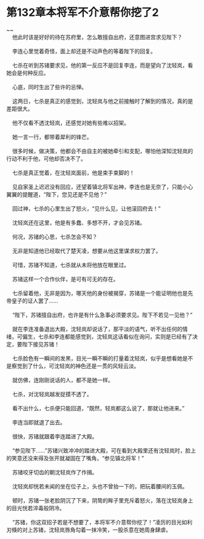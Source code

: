 # 第132章本将军不介意帮你挖了2
~~<br>&nbsp;&nbsp;&nbsp;&nbsp;他此时该是好好的待在苏府里，怎么敢擅自出府，还意图进宫求见陛下？<br><br>&nbsp;&nbsp;&nbsp;&nbsp;李连心里觉着奇怪，面上却还是不动声色的等着陛下的回复。<br><br>&nbsp;&nbsp;&nbsp;&nbsp;七杀在听到苏锗要求见，他的第一反应不是回复李连，而是望向了沈轻岚，看她会是何种反应。<br><br>&nbsp;&nbsp;&nbsp;&nbsp;心底，同时生出了些许的忌惮。<br><br>&nbsp;&nbsp;&nbsp;&nbsp;这两日，七杀是真正的感觉到，沈轻岚与他之前接触时了解到的情况，真的是差距很大。<br><br>&nbsp;&nbsp;&nbsp;&nbsp;他不仅看不透沈轻岚，还感觉对她有些难以招架。<br><br>&nbsp;&nbsp;&nbsp;&nbsp;她一言一行，都带着犀利的锋芒。<br><br>&nbsp;&nbsp;&nbsp;&nbsp;很多时候，做决策，他都会不由自主的被她牵引和支配，哪怕他深知沈轻岚的行动不利于他，可他却否决不了。<br><br>&nbsp;&nbsp;&nbsp;&nbsp;七杀是真正觉着，在沈轻岚面前，他是束手束脚的！<br><br>&nbsp;&nbsp;&nbsp;&nbsp;见自家圣上迟迟没有回应，还望着镇北将军出神，李连也是无奈了，只能小心翼翼的提醒道，“陛下，您见还是不见他？”<br><br>&nbsp;&nbsp;&nbsp;&nbsp;回过神，七杀的心里生出了怒火，“见什么见，让他滚回府去！”<br><br>&nbsp;&nbsp;&nbsp;&nbsp;沈轻岚还在这里，他是有多蠢、多想不开，才会见苏锗。<br><br>&nbsp;&nbsp;&nbsp;&nbsp;何况，苏锗的心思，七杀怎会不知？<br><br>&nbsp;&nbsp;&nbsp;&nbsp;无非是知道他已经取代了楚天凌，想要从他这里谋求权力罢了。<br><br>&nbsp;&nbsp;&nbsp;&nbsp;可惜，苏锗不知道，七杀就从未将他放在眼里过。<br><br>&nbsp;&nbsp;&nbsp;&nbsp;苏锗这样一个合作伙伴，是可有可无的存在。<br><br>&nbsp;&nbsp;&nbsp;&nbsp;七杀留着他，无非是因为，哪天他的身份被揭穿，苏锗是一个能证明他也是先帝皇子的证人罢了……<br><br>&nbsp;&nbsp;&nbsp;&nbsp;“陛下，苏锗擅自出府，也许是有什么急事必须要求见。陛下不若见一见他？”<br><br>&nbsp;&nbsp;&nbsp;&nbsp;就在李连准备退出大殿，沈轻岚却说话了，那平淡的语气，听不出任何的情绪，可偏生，七杀和李连都能感觉到，沈轻岚这话看似在询问，实则是已经有了决定，要陛下接见苏锗！<br><br>&nbsp;&nbsp;&nbsp;&nbsp;七杀脸色有一瞬间的发黑，目光一瞬不瞬的打量着沈轻岚，似乎是想看她是不是察觉到了什么，可沈轻岚的神色还是一贯的风轻云淡。<br><br>&nbsp;&nbsp;&nbsp;&nbsp;就仿佛，连刚刚说话的人，都不是她一样。<br><br>&nbsp;&nbsp;&nbsp;&nbsp;七杀，对沈轻岚越发捉摸不透了。<br><br>&nbsp;&nbsp;&nbsp;&nbsp;看不出什么，七杀便只能回道，“既然，轻岚都这么说了，那就让他进来。”<br><br>&nbsp;&nbsp;&nbsp;&nbsp;李连当即就退了出去。<br><br>&nbsp;&nbsp;&nbsp;&nbsp;很快，苏锗就跟着李连踏进了大殿。<br><br>&nbsp;&nbsp;&nbsp;&nbsp;“参见陛下……”苏锗兴致冲冲的踏进大殿，可在看到大殿里还有沈轻岚时，脸上的笑意还没来得及张开就凝固在了嘴角，“参见镇北将军！”<br><br>&nbsp;&nbsp;&nbsp;&nbsp;苏锗咬牙切齿的朝沈轻岚作了作揖。<br><br>&nbsp;&nbsp;&nbsp;&nbsp;沈轻岚却恍若未闻的坐在位子上，头也不曾抬一下的，把玩着腰间的玉佩。<br><br>&nbsp;&nbsp;&nbsp;&nbsp;顿时，苏锗一张老脸阴沉了下来，阴鸷的眸子里充斥着怒火，落在沈轻岚身上的目光恍若淬毒般阴冷。<br><br>&nbsp;&nbsp;&nbsp;&nbsp;“苏锗，你这双招子若是不想要了，本将军不介意帮你挖了！”凌厉的目光如利刃倏的对上苏锗，沈轻岚唇角勾着一抹冷笑，一股杀意在她周身肆虐。<br><br>
                    

<script>_fwqdsqadxfw()</script>
<div><script>_dfwf1dw();</script></div>
<div><script>_dfwf1agdw();</script></div>
                
